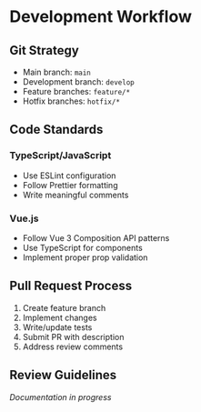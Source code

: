 # Development Workflow

## Git Strategy

- Main branch: `main`
- Development branch: `develop`
- Feature branches: `feature/*`
- Hotfix branches: `hotfix/*`

## Code Standards

### TypeScript/JavaScript

- Use ESLint configuration
- Follow Prettier formatting
- Write meaningful comments

### Vue.js

- Follow Vue 3 Composition API patterns
- Use TypeScript for components
- Implement proper prop validation

## Pull Request Process

1. Create feature branch
2. Implement changes
3. Write/update tests
4. Submit PR with description
5. Address review comments

## Review Guidelines

_Documentation in progress_
